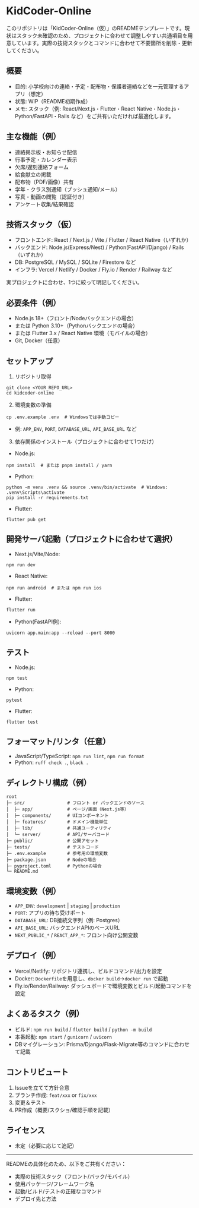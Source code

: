 # KidCoder-Online

このリポジトリは「KidCoder-Online（仮）」のREADMEテンプレートです。現状はスタック未確認のため、プロジェクトに合わせて調整しやすい共通項目を用意しています。実際の技術スタックとコマンドに合わせて不要箇所を削除・更新してください。

## 概要
- 目的: 小学校向けの連絡・予定・配布物・保護者連絡などを一元管理するアプリ（想定）
- 状態: WIP（README初期作成）
- メモ: スタック（例: React/Next.js・Flutter・React Native・Node.js・Python/FastAPI・Rails など）をご共有いただければ最適化します。

## 主な機能（例）
- 連絡掲示板・お知らせ配信
- 行事予定・カレンダー表示
- 欠席/遅刻連絡フォーム
- 給食献立の掲載
- 配布物（PDF/画像）共有
- 学年・クラス別通知（プッシュ通知/メール）
- 写真・動画の閲覧（認証付き）
- アンケート収集/結果確認

## 技術スタック（仮）
- フロントエンド: React / Next.js / Vite / Flutter / React Native（いずれか）
- バックエンド: Node.js(Express/Nest) / Python(FastAPI/Django) / Rails（いずれか）
- DB: PostgreSQL / MySQL / SQLite / Firestore など
- インフラ: Vercel / Netlify / Docker / Fly.io / Render / Railway など

実プロジェクトに合わせ、1つに絞って明記してください。

## 必要条件（例）
- Node.js 18+（フロント/Nodeバックエンドの場合）
- または Python 3.10+（Pythonバックエンドの場合）
- または Flutter 3.x / React Native 環境（モバイルの場合）
- Git, Docker（任意）

## セットアップ
1) リポジトリ取得
```
git clone <YOUR_REPO_URL>
cd kidcoder-online
```

2) 環境変数の準備
```
cp .env.example .env  # Windowsでは手動コピー
```
- 例: `APP_ENV`, `PORT`, `DATABASE_URL`, `API_BASE_URL` など

3) 依存関係のインストール（プロジェクトに合わせて1つだけ）
- Node.js:
```
npm install  # または pnpm install / yarn
```
- Python:
```
python -m venv .venv && source .venv/bin/activate  # Windows: .venv\Scripts\activate
pip install -r requirements.txt
```
- Flutter:
```
flutter pub get
```

## 開発サーバ起動（プロジェクトに合わせて選択）
- Next.js/Vite/Node:
```
npm run dev
```
- React Native:
```
npm run android  # または npm run ios
```
- Flutter:
```
flutter run
```
- Python(FastAPI例):
```
uvicorn app.main:app --reload --port 8000
```

## テスト
- Node.js:
```
npm test
```
- Python:
```
pytest
```
- Flutter:
```
flutter test
```

## フォーマット/リンタ（任意）
- JavaScript/TypeScript: `npm run lint`, `npm run format`
- Python: `ruff check .`, `black .`

## ディレクトリ構成（例）
```
root
├─ src/                # フロント or バックエンドのソース
│  ├─ app/             # ページ/画面（Next.js等）
│  ├─ components/      # UIコンポーネント
│  ├─ features/        # ドメイン機能単位
│  ├─ lib/             # 共通ユーティリティ
│  └─ server/          # API/サーバコード
├─ public/             # 公開アセット
├─ tests/              # テストコード
├─ .env.example        # 参考用の環境変数
├─ package.json        # Nodeの場合
├─ pyproject.toml      # Pythonの場合
└─ README.md
```

## 環境変数（例）
- `APP_ENV`: `development` | `staging` | `production`
- `PORT`: アプリの待ち受けポート
- `DATABASE_URL`: DB接続文字列（例: Postgres）
- `API_BASE_URL`: バックエンドAPIのベースURL
- `NEXT_PUBLIC_*` / `REACT_APP_*`: フロント向け公開変数

## デプロイ（例）
- Vercel/Netlify: リポジトリ連携し、ビルドコマンド/出力を設定
- Docker: `Dockerfile`を用意し、`docker build`→`docker run` で起動
- Fly.io/Render/Railway: ダッシュボードで環境変数とビルド/起動コマンドを設定

## よくあるタスク（例）
- ビルド: `npm run build` / `flutter build` / `python -m build`
- 本番起動: `npm start` / `gunicorn` / `uvicorn`
- DBマイグレーション: Prisma/Django/Flask-Migrate等のコマンドに合わせて記載

## コントリビュート
1. Issueを立てて方針合意
2. ブランチ作成: `feat/xxx` or `fix/xxx`
3. 変更＆テスト
4. PR作成（概要/スクショ/確認手順を記載）

## ライセンス
- 未定（必要に応じて追記）

---
READMEの具体化のため、以下をご共有ください：
- 実際の技術スタック（フロント/バック/モバイル）
- 使用パッケージ/フレームワーク名
- 起動/ビルド/テストの正確なコマンド
- デプロイ先と方法
